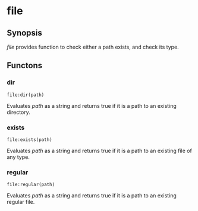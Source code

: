 <h1 class="library">file</h1>

## Synopsis

*file* provides function to check either a path exists, and check its type.

## Functons

<a name="dir">

### dir

`file:dir(path)`

Evaluates *path* as a string and returns true if it is a path to an existing directory.

<a name="exists">

### exists

`file:exists(path)`

Evaluates *path* as a string and returns true if it is a path to an existing file of any type.

<a name="regular">

### regular

`file:regular(path)`

Evaluates *path* as a string and returns true if it is a path to an existing regular file.

